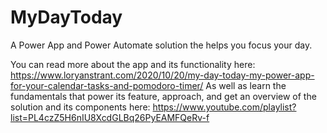 # MyDayToday
A Power App and Power Automate solution the helps you focus your day.

You can read more about the app and its functionality here: https://www.loryanstrant.com/2020/10/20/my-day-today-my-power-app-for-your-calendar-tasks-and-pomodoro-timer/
As well as learn the fundamentals that power its feature, approach, and get an overview of the solution and its components here: https://www.youtube.com/playlist?list=PL4czZ5H6nIU8XcdGLBq26PyEAMFQeRv-f
